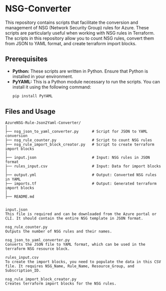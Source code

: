# NSG-Converter

This repository contains scripts that facilitate the conversion and management of NSG (Network Security Group) rules for Azure. These scripts are particularly useful when working with NSG rules in Terraform. The scripts in this repository allow you to count NSG rules, convert them from JSON to YAML format, and create terraform import blocks.

## Prerequisites
- **Python:** These scripts are written in Python. Ensure that Python is installed in your environment.
- **PyYAML:** This is a Python module necessary to run the scripts. You can install it using the following command:
  ```bash
  pip install PyYAML

## Files and Usage

```plaintext
AzureNSG-Rule-Json2Yaml-Converter/
│
├── nsg_json_to_yaml_converter.py      # Script for JSON to YAML conversion
├── nsg_rule_counter.py                # Script to count NSG rules
├── nsg_rule_import_block_creator.py   # Script to create terraform import blocks
│
├── input.json                         # Input: NSG rules in JSON format
├── rules_input.csv                    # Input: Data for import blocks
│
├── output.yml                         # Output: Converted NSG rules in YAML
├── imports.tf                         # Output: Generated terraform import blocks
│
├── README.md


input.json
This file is required and can be downloaded from the Azure portal or CLI. It should contain the entire NSG template in JSON format.

nsg_rule_counter.py
Outputs the number of NSG rules and their names.

nsg_json_to_yaml_converter.py
Converts the JSON file to YAML format, which can be used in the terraform NSG resource block.

rules_input.csv
To create the import blocks, you need to populate the data in this CSV file. It requires NSG_Name, Rule_Name, Resource_Group, and Subscription_ID.

nsg_rule_import_block_creator.py
Creates terraform import blocks for the NSG rules.
